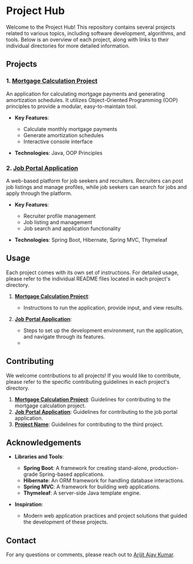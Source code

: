 # Project Hub

Welcome to the Project Hub! This repository contains several projects related to various topics, including software development, algorithms, and tools. Below is an overview of each project, along with links to their individual directories for more detailed information.

## Projects

### 1. [Mortgage Calculation Project](./mortgage-calculation)
An application for calculating mortgage payments and generating amortization schedules. It utilizes Object-Oriented Programming (OOP) principles to provide a modular, easy-to-maintain tool.

- **Key Features**:
  - Calculate monthly mortgage payments
  - Generate amortization schedules
  - Interactive console interface

- **Technologies**: Java, OOP Principles

### 2. [Job Portal Application](./job-portal)
A web-based platform for job seekers and recruiters. Recruiters can post job listings and manage profiles, while job seekers can search for jobs and apply through the platform.

- **Key Features**:
  - Recruiter profile management
  - Job listing and management
  - Job search and application functionality

- **Technologies**: Spring Boot, Hibernate, Spring MVC, Thymeleaf

## Usage

Each project comes with its own set of instructions. For detailed usage, please refer to the individual README files located in each project's directory.

1. **[Mortgage Calculation Project](./mortgage-calculation)**:
   - Instructions to run the application, provide input, and view results.

2. **[Job Portal Application](./job-portal)**:
   - Steps to set up the development environment, run the application, and navigate through its features.
   - 
## Contributing

We welcome contributions to all projects! If you would like to contribute, please refer to the specific contributing guidelines in each project's directory.

1. **[Mortgage Calculation Project](./mortgage-calculation)**: Guidelines for contributing to the mortgage calculation project.
2. **[Job Portal Application](./job-portal)**: Guidelines for contributing to the job portal application.
3. **[Project Name](./project-directory)**: Guidelines for contributing to the third project.

## Acknowledgements

- **Libraries and Tools**: 
  - **Spring Boot**: A framework for creating stand-alone, production-grade Spring-based applications.
  - **Hibernate**: An ORM framework for handling database interactions.
  - **Spring MVC**: A framework for building web applications.
  - **Thymeleaf**: A server-side Java template engine.

- **Inspiration**: 
  - Modern web application practices and project solutions that guided the development of these projects.

## Contact

For any questions or comments, please reach out to [Arijit Ajay Kumar](kumararijit8672@gmail.com).

